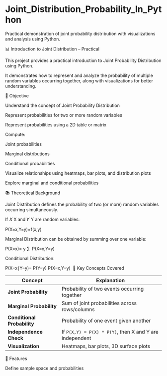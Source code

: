 # Joint_Distribution_Probability_In_Python
Practical demonstration of joint probability distribution with visualizations and analysis using Python.


📊 Introduction to Joint Distribution – Practical


This project provides a practical introduction to Joint Probability Distribution using Python. 


It demonstrates how to represent and analyze the probability of multiple random variables occurring together, along with visualizations for better understanding.

🎯 Objective


Understand the concept of Joint Probability Distribution

Represent probabilities for two or more random variables

Represent probabilities using a 2D table or matrix

Compute:

Joint probabilities

Marginal distributions

Conditional probabilities



Visualize relationships using heatmaps, bar plots, and distribution plots

Explore marginal and conditional probabilities



📚 Theoretical Background

Joint Distribution defines the probability of two (or more) random variables occurring simultaneously.

If 
𝑋
X and 
𝑌
Y are random variables:



P(X=x,Y=y)=f(x,y)


Marginal Distribution can be obtained by summing over one variable:


P(X=x)= 
y
∑
​
 P(X=x,Y=y)


Conditional Distribution:

P(X=x∣Y=y)= 
P(Y=y)
P(X=x,Y=y)
​
🔹 Key Concepts Covered


| Concept                     | Explanation                                             |
| --------------------------- | ------------------------------------------------------- |
| **Joint Probability**       | Probability of two events occurring together            |
| **Marginal Probability**    | Sum of joint probabilities across rows/columns          |
| **Conditional Probability** | Probability of one event given another                  |
| **Independence Check**      | If `P(X,Y) = P(X) * P(Y)`, then X and Y are independent |
| **Visualization**           | Heatmaps, bar plots, 3D surface plots                   |



📂 Features


Define sample space and probabilities
